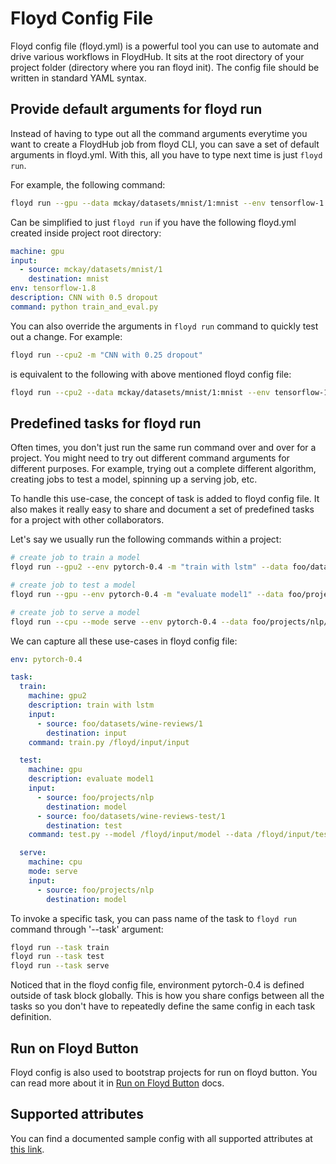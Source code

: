 # Floyd Config File

Floyd config file (floyd.yml) is a powerful tool you can use to automate and drive various workflows in FloydHub. It sits at the root directory of your project folder (directory where you ran floyd init). The config file should be written in standard YAML syntax.


## Provide default arguments for floyd run

Instead of having to type out all the command arguments everytime you want to create a FloydHub job from floyd CLI, you can save a set of default arguments in floyd.yml. With this, all you have to type next time is just `floyd run`.

For example, the following command:

```bash
floyd run --gpu --data mckay/datasets/mnist/1:mnist --env tensorflow-1.8 -m "CNN with 0.5 dropout" "python train_and_eval.py"
```

Can be simplified to just `floyd run` if you have the following floyd.yml created inside project root directory:

```yaml
machine: gpu
input:
  - source: mckay/datasets/mnist/1
    destination: mnist
env: tensorflow-1.8
description: CNN with 0.5 dropout
command: python train_and_eval.py
```

You can also override the arguments in `floyd run` command to quickly test out a change. For example:

```bash
floyd run --cpu2 -m "CNN with 0.25 dropout"
```

is equivalent to the following with above mentioned floyd config file:

```bash
floyd run --cpu2 --data mckay/datasets/mnist/1:mnist --env tensorflow-1.8 -m "CNN with 0.25 dropout" "python train_and_eval.py"
```


## Predefined tasks for floyd run

Often times, you don't just run the same run command over and over for a
project. You might need to try out different command arguments for different
purposes. For example, trying out a complete different algorithm, creating jobs
to test a model, spinning up a serving job, etc.

To handle this use-case, the concept of task is added to floyd config file. It
also makes it really easy to share and document a set of predefined tasks for a
project with other collaborators.

Let's say we usually run the following commands within a project:

```bash
# create job to train a model
floyd run --gpu2 --env pytorch-0.4 -m "train with lstm" --data foo/datasets/wine-reviews/1:input "train.py /floyd/input/input"

# create job to test a model
floyd run --gpu --env pytorch-0.4 -m "evaluate model1" --data foo/projects/nlp/1:model --data foo/datasets/wine-reviews-test/1:test "python test.py --model /floyd/input/model --data /floyd/input/test"

# create job to serve a model
floyd run --cpu --mode serve --env pytorch-0.4 --data foo/projects/nlp/1:model
```

We can capture all these use-cases in floyd config file:

```yaml
env: pytorch-0.4

task:
  train:
    machine: gpu2
    description: train with lstm
    input:
      - source: foo/datasets/wine-reviews/1
        destination: input
    command: train.py /floyd/input/input

  test:
    machine: gpu
    description: evaluate model1
    input:
      - source: foo/projects/nlp
        destination: model
      - source: foo/datasets/wine-reviews-test/1
        destination: test
    command: test.py --model /floyd/input/model --data /floyd/input/test

  serve:
    machine: cpu
    mode: serve
    input:
      - source: foo/projects/nlp
        destination: model
```

To invoke a specific task, you can pass name of the task to `floyd run` command through '--task' argument:

```bash
floyd run --task train
floyd run --task test
floyd run --task serve
```

Noticed that in the floyd config file, environment pytorch-0.4 is defined outside of task block globally. This is how you share configs between all the tasks so you don't have to repeatedly define the same config in each task definition.


## Run on Floyd Button

Floyd config is also used to bootstrap projects for run on floyd button. You can read more about it in [Run on Floyd Button](./guides/run_on_floydhub_button.md) docs.


## Supported attributes

You can find a documented sample config with all supported attributes at [this link](https://github.com/floydhub/floyd-cli/blob/master/floyd/cli/default_floyd.yml).
